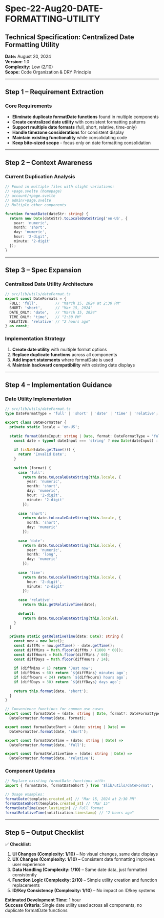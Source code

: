 # Spec-22-Aug20-DATE-FORMATTING-UTILITY

## Technical Specification: Centralized Date Formatting Utility

**Date:** August 20, 2024  
**Version:** 1.0  
**Complexity:** Low (2/10)  
**Scope:** Code Organization & DRY Principle

---

## Step 1 – Requirement Extraction

### Core Requirements
- **Eliminate duplicate formatDate functions** found in multiple components
- **Create centralized date utility** with consistent formatting patterns
- **Support multiple date formats** (full, short, relative, time-only)
- **Handle timezone considerations** for consistent display
- **Maintain existing functionality** while consolidating code
- **Keep bite-sized scope** - focus only on date formatting consolidation

---

## Step 2 – Context Awareness

### Current Duplication Analysis
```typescript
// Found in multiple files with slight variations:
// +page.svelte (homepage)
// account/+page.svelte  
// admin/+page.svelte
// Multiple other components

function formatDate(dateStr: string) {
  return new Date(dateStr).toLocaleDateString('en-US', {
    year: 'numeric',
    month: 'short', 
    day: 'numeric',
    hour: '2-digit',
    minute: '2-digit'
  });
}
```

---

## Step 3 – Spec Expansion

### Centralized Date Utility Architecture
```typescript
// src/lib/utils/dateFormat.ts
export const DateFormats = {
  FULL: 'full',        // "March 15, 2024 at 2:30 PM"
  SHORT: 'short',      // "Mar 15, 2024"
  DATE_ONLY: 'date',   // "March 15, 2024"
  TIME_ONLY: 'time',   // "2:30 PM"
  RELATIVE: 'relative' // "2 hours ago"
} as const;
```

### Implementation Strategy
1. **Create date utility** with multiple format options
2. **Replace duplicate functions** across all components
3. **Add import statements** where formatDate is used
4. **Maintain backward compatibility** with existing date displays

---

## Step 4 – Implementation Guidance

### Date Utility Implementation
```typescript
// src/lib/utils/dateFormat.ts
type DateFormatType = 'full' | 'short' | 'date' | 'time' | 'relative';

export class DateFormatter {
  private static locale = 'en-US';
  
  static format(dateInput: string | Date, format: DateFormatType = 'full'): string {
    const date = typeof dateInput === 'string' ? new Date(dateInput) : dateInput;
    
    if (isNaN(date.getTime())) {
      return 'Invalid Date';
    }
    
    switch (format) {
      case 'full':
        return date.toLocaleDateString(this.locale, {
          year: 'numeric',
          month: 'short',
          day: 'numeric',
          hour: '2-digit',
          minute: '2-digit'
        });
        
      case 'short':
        return date.toLocaleDateString(this.locale, {
          month: 'short',
          day: 'numeric'
        });
        
      case 'date':
        return date.toLocaleDateString(this.locale, {
          year: 'numeric',
          month: 'long',
          day: 'numeric'
        });
        
      case 'time':
        return date.toLocaleTimeString(this.locale, {
          hour: '2-digit',
          minute: '2-digit'
        });
        
      case 'relative':
        return this.getRelativeTime(date);
        
      default:
        return date.toLocaleDateString(this.locale);
    }
  }
  
  private static getRelativeTime(date: Date): string {
    const now = new Date();
    const diffMs = now.getTime() - date.getTime();
    const diffMins = Math.floor(diffMs / (1000 * 60));
    const diffHours = Math.floor(diffMins / 60);
    const diffDays = Math.floor(diffHours / 24);
    
    if (diffMins < 1) return 'Just now';
    if (diffMins < 60) return `${diffMins} minutes ago`;
    if (diffHours < 24) return `${diffHours} hours ago`;
    if (diffDays < 30) return `${diffDays} days ago`;
    
    return this.format(date, 'short');
  }
}

// Convenience functions for common use cases
export const formatDate = (date: string | Date, format?: DateFormatType) => 
  DateFormatter.format(date, format);

export const formatDateShort = (date: string | Date) => 
  DateFormatter.format(date, 'short');

export const formatDateTime = (date: string | Date) => 
  DateFormatter.format(date, 'full');

export const formatRelativeTime = (date: string | Date) => 
  DateFormatter.format(date, 'relative');
```

### Component Updates
```typescript
// Replace existing formatDate functions with:
import { formatDate, formatDateShort } from '$lib/utils/dateFormat';

// Usage examples:
formatDate(template.created_at) // "Mar 15, 2024 at 2:30 PM"
formatDateShort(template.created_at) // "Mar 15"
formatDateTime(user.lastLogin) // Full format
formatRelativeTime(notification.timestamp) // "2 hours ago"
```

---

## Step 5 – Output Checklist

✅ **Checklist:**

1. **UI Changes (Complexity: 1/10)** – No visual changes, same date displays
2. **UX Changes (Complexity: 1/10)** – Consistent date formatting improves user experience
3. **Data Handling (Complexity: 1/10)** – Same date data, just formatted consistently  
4. **Function Logic (Complexity: 2/10)** – Simple utility creation and function replacements
5. **ID/Key Consistency (Complexity: 1/10)** – No impact on ID/key systems

**Estimated Development Time:** 1 hour  
**Success Criteria:** Single date utility used across all components, no duplicate formatDate functions